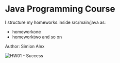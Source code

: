 # Java Programming Course

I structure my homeworks inside src/main/java as:
 - homeworkone
 - homeworktwo
 and so on

Author: Simion Alex

![HW01 - Success](https://github.com/alexxozo/java_programming_class/workflows/HW01%20-%20Success/badge.svg?branch=main)


